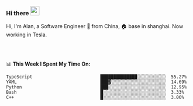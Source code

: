 ### Hi there <img src="https://media.giphy.com/media/hvRJCLFzcasrR4ia7z/giphy.gif" width="25px">

<!-- ![visitors](https://visitor-badge.glitch.me/badge?page_id=dislfyer.dislfyer) -->

Hi, I'm Alan, a Software Engineer 🚀 from China, 🏠 base in shanghai. Now working in Tesla.

<br/>
<br/>

📊 **This Week I Spent My Time On:**


<!--START_SECTION:waka-->

```text
TypeScript                          ██████████████░░░░░░░░░░░  55.27%
YAML                                ███▓░░░░░░░░░░░░░░░░░░░░░  14.69%
Python                              ███░░░░░░░░░░░░░░░░░░░░░░  12.95%
Bash                                █░░░░░░░░░░░░░░░░░░░░░░░░  3.33%
C++                                 █░░░░░░░░░░░░░░░░░░░░░░░░  3.06%
```

<!--END_SECTION:waka-->

<!--
**About Me:**
 -->
